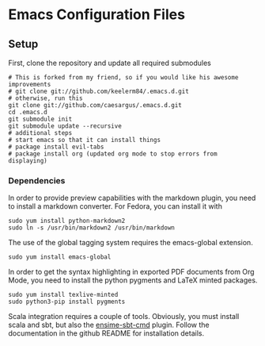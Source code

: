 # Emacs Configuration Files

## Setup

First, clone the repository and update all required submodules

    # This is forked from my friend, so if you would like his awesome improvements
    # git clone git://github.com/keelerm84/.emacs.d.git
    # otherwise, run this
    git clone git://github.com/caesargus/.emacs.d.git
    cd .emacs.d
    git submodule init
    git submodule update --recursive
    # additional steps
    # start emacs so that it can install things
    # package install evil-tabs
    # package install org (updated org mode to stop errors from displaying)

### Dependencies

In order to provide preview capabilities with the markdown plugin, you need to
install a markdown converter.  For Fedora, you can install it with

    sudo yum install python-markdown2
    sudo ln -s /usr/bin/markdown2 /usr/bin/markdown

The use of the global tagging system requires the emacs-global extension.

    sudo yum install emacs-global

In order to get the syntax highlighting in exported PDF documents from Org
Mode, you need to install the python pygments and LaTeX minted packages.

    sudo yum install texlive-minted
    sudo python3-pip install pygments

Scala integration requires a couple of tools.  Obviously, you must install
scala and sbt, but also the
[ensime-sbt-cmd](https://github.com/aemoncannon/ensime-sbt-cmd) plugin.  Follow
the documentation in the github README for installation details.

